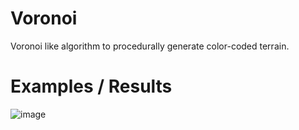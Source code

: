 # Voronoi
Voronoi like algorithm to procedurally generate color-coded terrain.

# Examples / Results

![image](https://github.com/pxe3/voronoi/assets/106710524/62013da1-240d-4c74-a741-f2c5de3d2252)
